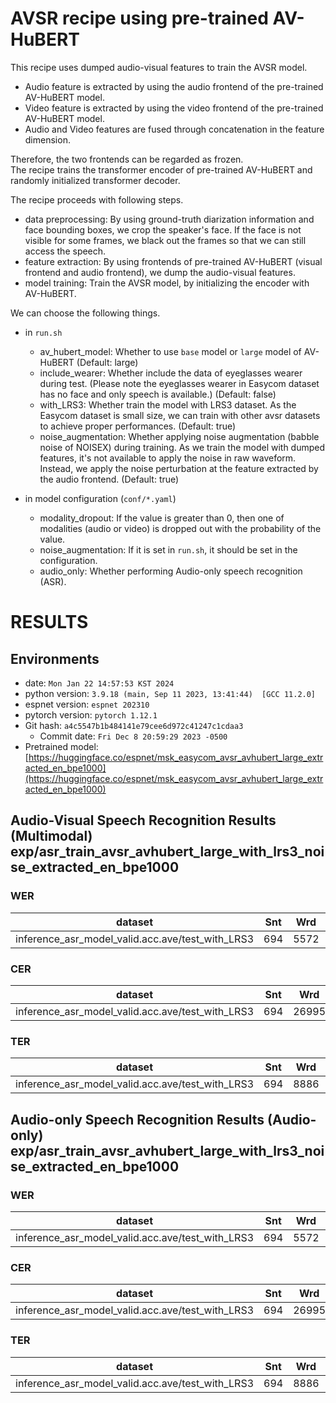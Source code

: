 # AVSR recipe using pre-trained AV-HuBERT
This recipe uses dumped audio-visual features to train the AVSR model.
  - Audio feature is extracted by using the audio frontend of the pre-trained AV-HuBERT model.
  - Video feature is extracted by using the video frontend of the pre-trained AV-HuBERT model.
  - Audio and Video features are fused through concatenation in the feature dimension.

Therefore, the two frontends can be regarded as frozen. <br>
The recipe trains the transformer encoder of pre-trained AV-HuBERT and randomly initialized transformer decoder. <br>

The recipe proceeds with following steps.
  - data preprocessing: By using ground-truth diarization information and face bounding boxes, we crop the speaker's face.
  If the face is not visible for some frames, we black out the frames so that we can still access the speech.
  - feature extraction: By using frontends of pre-trained AV-HuBERT (visual frontend and audio frontend), we dump the audio-visual features.
  - model training: Train the AVSR model, by initializing the encoder with AV-HuBERT.

We can choose the following things.
  - in `run.sh`
    - av_hubert_model: Whether to use `base` model or `large` model of AV-HuBERT (Default: large)
    - include_wearer: Whether include the data of eyeglasses wearer during test. (Please note the eyeglasses wearer in Easycom dataset has no face and only speech is available.) (Default: false)
    - with_LRS3: Whether train the model with LRS3 dataset. As the Easycom dataset is small size, we can train with other avsr datasets to achieve proper performances. (Default: true)
    - noise_augmentation: Whether applying noise augmentation (babble noise of NOISEX) during training. As we train the model with dumped features, it's not available to apply the noise in raw waveform. Instead, we apply the noise perturbation at the feature extracted by the audio frontend. (Default: true)

  - in model configuration (`conf/*.yaml`)
    - modality_dropout: If the value is greater than 0, then one of modalities (audio or video) is dropped out with the probability of the value.
    - noise_augmentation: If it is set in `run.sh`, it should be set in the configuration.
    - audio_only: Whether performing Audio-only speech recognition (ASR).

<!-- Generated by scripts/utils/show_asr_result.sh -->
# RESULTS
## Environments
- date: `Mon Jan 22 14:57:53 KST 2024`
- python version: `3.9.18 (main, Sep 11 2023, 13:41:44)  [GCC 11.2.0]`
- espnet version: `espnet 202310`
- pytorch version: `pytorch 1.12.1`
- Git hash: `a4c5547b1b484141e79cee6d972c41247c1cdaa3`
  - Commit date: `Fri Dec 8 20:59:29 2023 -0500`
- Pretrained model: [https://huggingface.co/espnet/msk_easycom_avsr_avhubert_large_extracted_en_bpe1000](https://huggingface.co/espnet/msk_easycom_avsr_avhubert_large_extracted_en_bpe1000)

## Audio-Visual Speech Recognition Results (Multimodal) <br> exp/asr_train_avsr_avhubert_large_with_lrs3_noise_extracted_en_bpe1000
### WER

|dataset|Snt|Wrd|Corr|Sub|Del|Ins|Err|S.Err|
|---|---|---|---|---|---|---|---|---|
|inference_asr_model_valid.acc.ave/test_with_LRS3|694|5572|70.5|22.4|7.1|5.5|35.0|75.4|

### CER

|dataset|Snt|Wrd|Corr|Sub|Del|Ins|Err|S.Err|
|---|---|---|---|---|---|---|---|---|
|inference_asr_model_valid.acc.ave/test_with_LRS3|694|26995|82.2|8.6|9.2|5.7|23.5|75.4|

### TER

|dataset|Snt|Wrd|Corr|Sub|Del|Ins|Err|S.Err|
|---|---|---|---|---|---|---|---|---|
|inference_asr_model_valid.acc.ave/test_with_LRS3|694|8886|70.4|18.6|11.0|5.0|34.6|75.4|

## Audio-only Speech Recognition Results (Audio-only) <br> exp/asr_train_avsr_avhubert_large_with_lrs3_noise_extracted_en_bpe1000
### WER

|dataset|Snt|Wrd|Corr|Sub|Del|Ins|Err|S.Err|
|---|---|---|---|---|---|---|---|---|
|inference_asr_model_valid.acc.ave/test_with_LRS3|694|5572|28.0|54.8|17.2|8.9|80.9|90.8|

### CER

|dataset|Snt|Wrd|Corr|Sub|Del|Ins|Err|S.Err|
|---|---|---|---|---|---|---|---|---|
|inference_asr_model_valid.acc.ave/test_with_LRS3|694|26995|51.3|25.5|23.2|10.6|59.3|90.8|

### TER

|dataset|Snt|Wrd|Corr|Sub|Del|Ins|Err|S.Err|
|---|---|---|---|---|---|---|---|---|
|inference_asr_model_valid.acc.ave/test_with_LRS3|694|8886|28.4|51.2|20.4|10.3|82.0|90.8|
